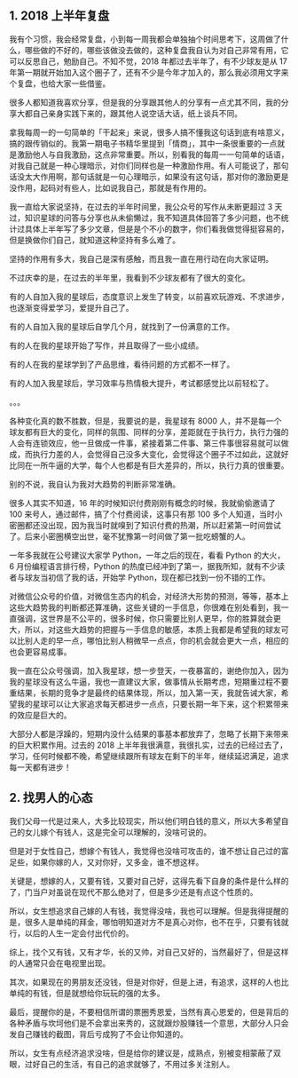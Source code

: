 ## 1. 2018 上半年复盘

我有个习惯，我会经常复盘，小到每一周我都会单独抽个时间思考下，这周做了什么，哪些做的不好的，哪些该做没去做的，这种复盘我自认为对自己非常有用，它可以反思自己，勉励自己。不知不觉，2018 年都过去半年了，有不少球友是从 17 年第一期就开始加入这个圈子了，还有不少是今年才加入的，那么我必须用文字来个复盘，也给大家一些借鉴。

很多人都知道我喜欢分享，但是我的分享跟其他人的分享有一点尤其不同，我的分享大都自己亲身实践下来的，跟其他人说空话大话，纸上谈兵不同。

拿我每周一的一句简单的「干起来」来说，很多人搞不懂我这句话到底有啥意义，搞的跟传销似的。我第一期电子书精华里提到「情商」，其中一条很重要的一点就是激励他人与自我激励，这点非常重要。所以，别看我的每周一一句简单的话语，对我自己就是一种心理暗示，对你们同样也是一种激励作用。有人可能说了，那句话没太大作用啊，那句话就是一句心理暗示，如果没有这句话，那对你的激励更是没作用，起码对有些人，比如说我自己，那就是有作用的。

我一直给大家说坚持，在过去的半年时间里，我公众号的写作从未断更超过 3 天过，知识星球的问答与分享也从未偷懒过，我不知道具体回答了多少问题，也不统计过具体上半年写了多少文章，但是是个不小的数字，你们看我做觉得挺容易的，但是换做你们自己，就知道这种坚持有多么难了。

坚持的作用有多大，我自己是深有感触，而且我一直在用行动在向大家证明。

不过庆幸的是，在过去的半年里，我看到不少球友都有了很大的变化。

有的人自加入我的星球后，态度意识上发生了转变，以前喜欢玩游戏、不求进步，也逐渐变得爱学习，爱提升自己了。

有的人自加入我的星球后自学几个月，就找到了一份满意的工作。

有的人在我的星球开始了写作，并且取得了一些小成绩。

有的人在我的星球学到了产品思维，看待问题的方式都不一样了。

有的人加入我星球后，学习效率与热情极大提升，考试都感觉比以前轻松了。

。。。

各种变化真的数不胜数，但是，我要说的是，我星球有 8000 人，并不是每一个球友都有巨大的变化，同样的氛围、同样的分享，差距就在于执行力，执行力强的人会有连锁效应，他一旦做成一件事，紧接着第二件事、第三件事很容易就可以做成，而执行力差的人，会觉得自己没多大变化，会觉得这个圈子不过如此，这就好比同在一所牛逼的大学，每个人也都是有巨大差异的，所以，执行力真的很重要。

别的不说，我自认为我对大趋势的判断非常准确。

很多人其实不知道，16 年的时候知识付费刚刚有概念的时候，我就偷偷邀请了 100 来号人，通过邮件，搞了个付费阅读，这事只有那 100 多个人知道，当时小密圈都还没出现，因为我当时就嗅到了知识付费的热潮，所以赶紧第一时间尝试了。后来小密圈横空出世，毫不犹豫第一时间做了第一批吃螃蟹的人。

一年多我就在公号建议大家学 Python，一年之后的现在，看看 Python 的大火，6 月份编程语言排行榜，Python 的热度已经冲到了第一，据我所知，就有不少读者与球友当初信了我的话，开始学 Python，现在都已找到一份不错的工作。

对微信公众号的价值，对微信生态内的机会，对经济大形势的预测，等等，基本上这些大趋势我的判断都还算准确，这些关键的一手信息，你很难在别处看到，我一直强调，这世界是不公平的，很多时候，你只需要比别人更早，你的胜算就会更大，所以，对这些大趋势的把握与一手信息的敏感，本质上我都是希望我的球友可以比别人走的早一点，哪怕比别人稍微早一点点，你的机会就会更大一点，相应的也会更容易成事。

我一直在公众号强调，加入我星球，想一步登天，一夜暴富的，谢绝你加入，因为我的星球没有这么牛逼，我也一直建议大家，做事情从长期考虑，短期重过程不要重结果，长期的竞争才是最终的结果体现，所以，加入第一天，我就告诫大家，希望我的星球可以让大家追求每天都进步一点点，只要长期一年下来，这个积累带来的效应是巨大的。

大部分人都是浮躁的，短期内没什么结果的事基本都放弃了，忽略了长期下来带来的巨大积累作用。过去的 2018 上半年我很满意，我很扎实，过去的已经过去了，学习，任何时候都不晚，希望继续跟所有球友在剩下的半年，继续延迟满足，追求每一天都有进步！

## 2. 找男人的心态
我们父母一代是过来人，大多比较现实，所以他们明白钱的意义，所以大多希望自己的女儿嫁个有钱人，这是完全可以理解的，没啥可说的。

但是对于女性自己，想嫁个有钱人，我觉得也没啥可攻击的，谁不想让自己过的富足些，如果你嫁的人，又对你好，又多金，谁不想这样。

关键是，想嫁的人，又要有钱，又要对自己好，这得先看下自身的条件是什么样的了，门当户对虽说在现代不那么绝对了，但是多少还是有点这个性质的。

所以，女生想追求自己嫁的人有钱，我觉得没啥，我也可以理解。但是我得提醒的是，很多人是单纯的拜金，哪怕明知道对方不是真心对你，也不在乎，只要有钱就行，以后的人生一定会付出代价的。

综上，找个又有钱，又有才华，长的又帅，对自己又好的，当然最好了，但是这样的人通常只会在电视里出现。

其次，如果现在的男朋友还没钱，但是对你好，但是上进，有追求，这样的人也比单纯的有钱，但是就想给你玩玩的强的太多。

最后，提醒你的是，不要相信所谓的票圈秀恩爱，当然有真心恩爱的，但是背后的各种矛盾与坎坷他们是不会拿出来秀的，这就跟炒股赚钱一个意思，大部分人只会发自己赚钱的截图，背后亏成狗了不会让你知道的。

所以，女生有点经济追求没啥，但是给你的建议是，成熟点，别被变相蒙蔽了双眼，过好自己的生活，有自己的追求就够了，不用过多关注别人。